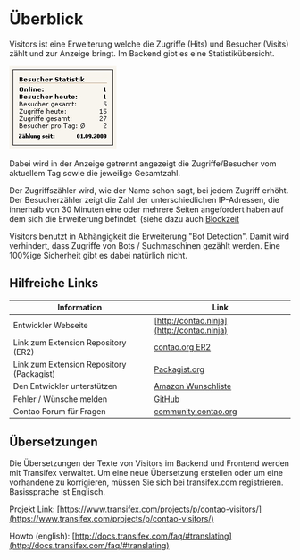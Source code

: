 # Überblick

Visitors ist eine Erweiterung welche die Zugriffe (Hits) und Besucher (Visits) 
zählt und zur Anzeige bringt. Im Backend gibt es eine Statistikübersicht.

![Visitors Frontend](images/visitors_fe_all.jpg)

Dabei wird in der Anzeige getrennt angezeigt die Zugriffe/Besucher vom aktuellem 
Tag sowie die jeweilige Gesamtzahl.

Der Zugriffszähler wird, wie der Name schon sagt, bei jedem Zugriff erhöht. 
Der Besucherzähler zeigt die Zahl der unterschiedlichen IP-Adressen, die 
innerhalb von 30 Minuten eine oder mehrere Seiten angefordert haben auf dem sich 
die Erweiterung befindet. (siehe dazu auch [Blockzeit](../05-feinheiten/02-feinheiten-besucherzaehler-definition.md)

Visitors benutzt in Abhängigkeit die Erweiterung "Bot Detection". Damit wird verhindert, dass Zugriffe von Bots / Suchmaschinen gezählt werden. Eine 100%ige Sicherheit gibt es dabei natürlich nicht.

## Hilfreiche Links

Information | Link
----------- | ----
Entwickler Webseite | [http://contao.ninja](http://contao.ninja)
Link zum Extension Repository (ER2) | [contao.org ER2](https://contao.org/erweiterungsliste/view/visitors.de.html)
Link zum Extension Repository (Packagist) | [Packagist.org](https://packagist.org/packages/bugbuster/visitors)
Den Entwickler unterstützen | [Amazon Wunschliste](http://www.amazon.de/wishlist/26HHEJOU03G76)
Fehler / Wünsche melden | [GitHub](https://github.com/BugBuster1701/visitors/issues)
Contao Forum für Fragen | [community.contao.org](https://community.contao.org/de/forumdisplay.php?28-visitors)

## Übersetzungen

Die Übersetzungen der Texte von Visitors im Backend und Frontend werden mit 
Transifex verwaltet. Um eine neue Übersetzung erstellen oder um eine vorhandene 
zu korrigieren, müssen Sie sich bei transifex.com registrieren. 
Basissprache ist Englisch.

Projekt Link: [https://www.transifex.com/projects/p/contao-visitors/](https://www.transifex.com/projects/p/contao-visitors/)

Howto (english): [http://docs.transifex.com/faq/#translating](http://docs.transifex.com/faq/#translating)


